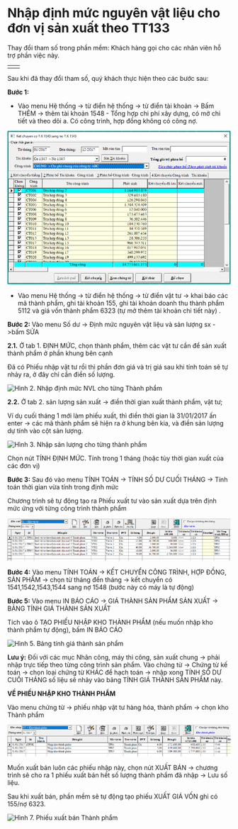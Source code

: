 # Nhập định mức nguyên vật liệu cho đơn vị sản xuất theo TT133

Thay đổi tham số trong phần mềm: Khách hàng gọi cho các nhân viên hỗ trợ phần việc này.

|  |  |
| :--- | :--- |
|  |  |

Sau khi đã thay đổi tham số, quý khách thực hiện theo các bước sau:

**Bước 1:**

* Vào menu Hệ thống -&gt; từ điển hệ thống -&gt; từ điển tài khoản -&gt; Bấm THÊM -&gt; thêm tài khoản 1548 - Tổng hợp chi phí xây dựng, có mở chi tiết và theo dõi a. Có công trình, hợp đồng không có công nợ.

![H&#xEC;nh 1. T&#x1EA1;o t&#xE0;i kho&#x1EA3;n 1548](../.gitbook/assets/image%20%2824%29.png)

* Vào menu Hệ thống -&gt; từ điển hệ thống -&gt; từ điển vật tư -&gt; khai báo các mã thành phẩm, ghi tài khoản 155, ghi tài khoản doanh thu thành phẩm 5112 và giá vốn thành phẩm 6323 \(tự mở thêm tài khoản chi tiết này\) .

**Bước 2:** Vào menu Số dư -&gt; Định mức nguyên vật liệu và sản lượng sx -&gt;bấm SỬA

**2.1.** Ở tab 1. ĐỊNH MỨC, chọn thành phẩm, thêm các vật tư cần để sản xuất thành phẩm ở phần khung bên cạnh

Đã có Phiếu nhập vật tư rồi thì phần đơn giá và trị giá sau khi tính toán sẽ tự nhảy ra, ở đây chỉ cần điền số lượng.

![H&#xEC;nh 2. Nh&#x1EAD;p &#x111;&#x1ECB;nh m&#x1EE9;c NVL cho t&#x1EEB;ng Th&#xE0;nh ph&#x1EA9;m](https://phanmemnhatnam.com/wp-content/uploads/2018/05/1.png)

**2.2.** Ở tab 2. sản l­ượng sản xuất -&gt; điền thời gian xuất thành phẩm, vật tư;

Ví dụ cuối tháng 1 mới làm phiếu xuất, thì điền thời gian là 31/01/2017 ấn enter -&gt; các mã thành phẩm sẽ hiện ra ở khung bên kia, và điền sản lượng dự tính vào cột sản lượng.

![H&#xEC;nh 3. Nh&#x1EAD;p s&#x1EA3;n l&#x1B0;&#x1EE3;ng cho t&#x1EEB;ng th&#xE0;nh ph&#x1EA9;m](https://phanmemnhatnam.com/wp-content/uploads/2018/05/1-1.png)

Chọn nút TÍNH ĐỊNH MỨC. Tính trong 1 tháng \(hoặc tùy thời gian xuất của các đơn vị\)

**Bước 3:** Sau đó vào menu TÍNH TOÁN -&gt; TÍNH SỐ DƯ CUỐI THÁNG -&gt; Tính toán thời gian vừa tính trong định mức

Chương trình sẽ tự động tạo ra Phiếu xuất tư vào sản xuất dựa trên định mức ứng với từng công trình thành phẩm

![H&#xEC;nh 4. Phi&#x1EBF;u Xu&#x1EA5;t v&#x1EAD;t t&#x1B0; t&#x1EF1; &#x111;&#x1ED9;ng](../.gitbook/assets/vt.png)

**Bước 4:** Vào menu TÍNH TOÁN -&gt; KẾT CHUYỂN CÔNG TRÌNH, HỢP ĐỒNG, SẢN PHẨM -&gt; chọn từ tháng đến tháng -&gt; kết chuyển có 1541,1542,1543,1544 sang nợ 1548 \(bước này có máy là tự động\)

**Bước 5:** Vào menu IN BÁO CÁO -&gt; GIÁ THÀNH SẢN PHẨM SẢN XUẤT -&gt; BẢNG TÍNH GIÁ THÀNH SẢN XUẤT

Tích vào ô TẠO PHIẾU NHẬP KHO THÀNH PHẨM \(nếu muốn nhập kho thành phẩm tự động\), bấm IN BÁO CÁO

![H&#xEC;nh 5. B&#x1EA3;ng t&#xED;nh gi&#xE1; th&#xE0;nh s&#x1EA3;n ph&#x1EA9;m](https://phanmemnhatnam.com/wp-content/uploads/2018/05/1-3.png)

**Lưu ý:** Đối với các mục Nhân công, máy thi công, sản xuất chung -&gt; phải nhập trực tiếp theo từng công trình sản phẩm. Vào chứng từ -&gt; Chứng từ kế toán -&gt; chọn loại chứng từ KHÁC để hạch toán -&gt; nhập xong TÍNH SỐ DƯ CUỐI THÁNG số liệu sẽ nhảy vào bảng TÍNH GIÁ THÀNH SẢN PHẨM này.

**VỀ PHIẾU NHẬP KHO THÀNH PHẨM**

Vào menu chứng từ -&gt; phiếu nhập vật tư hàng hóa, thành phẩm -&gt; chọn kho Thành phẩm

![H&#xEC;nh 6. Phi&#x1EBF;u Nh&#x1EAD;p kho th&#xE0;nh ph&#x1EA9;m t&#x1EF1; &#x111;&#x1ED9;ng](../.gitbook/assets/tp.png)

Muốn xuất bán luôn các phiếu nhập này, chọn nút XUẤT BÁN -&gt; chương trình sẽ cho ra 1 phiếu xuất bán hết số lượng thành phẩm đã nhập -&gt; Lưu số liệu.

Sau khi xuất bán, phần mềm sẽ tự động tạo phiếu XUẤT GIÁ VỐN ghi có 155/nợ 6323.

![H&#xEC;nh 7. Phi&#x1EBF;u xu&#x1EA5;t b&#xE1;n Th&#xE0;nh ph&#x1EA9;m](https://phanmemnhatnam.com/wp-content/uploads/2018/05/1-5.png)

